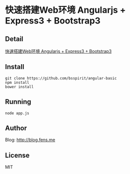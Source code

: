 快速搭建Web环境 Angularjs + Express3 + Bootstrap3
========================

## Detail

[快速搭建Web环境 Angularjs + Express3 + Bootstrap3](http://blog.fens.me/angularjs-express3-bootstrap3/)

## Install

```{bash}
git clone https://github.com/bsspirit/angular-basic
npm install
bower install
```

## Running

```{bash}
node app.js
```
## Author

Blog: http://blog.fens.me

## License
MIT


